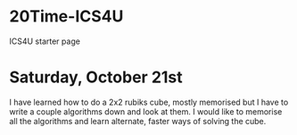 # 20Time-ICS4U
ICS4U starter page
# Saturday, October 21st
I have learned how to do a 2x2 rubiks cube, mostly memorised but I have to write a couple algorithms down and look at them. I would like to memorise all the algorithms and learn alternate, faster ways of solving the cube.
